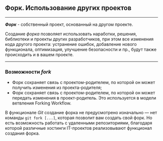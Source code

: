 ## Форк. Использование других проектов

----
***Форк*** - собственный проект, основанный на другом проекте.

Создание _форка_ позволяет использовать наработки, решения, библиотеки и проекты других разработчиков, при этом все изменения кода другого проекта: устранение ошибок, добавление нового функционала, оптимизация, улучшение безопасности и пр., будут также происходить и в вашем проекте.

---
### Возможности ___fork___

+ Форк сохраняет связь с проектом-родителем, по которой он может получить изменения из проекта-родителя;
+ Форк сохраняет связь с проектом-родителем, по которой он может передать изменения в проект-родитель. Это используется в модели ветвления Forking Workflow.

В функционале _Git_ создание форка не предусмотрено изначально — нет команды `git fork [...]`, которая позволит вам создать свой форк. Но есть возможность работать с удаленными репозиториями, благодаря которой различные хостинги IT-проектов реализовывают функционал создания форка.